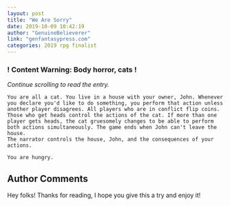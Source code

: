 ```yaml
---
layout: post
title: "We Are Sorry"
date: 2019-10-09 10:42:19
author: "GenuineBelieverer"
link: "genfantasypress.com"
categories: 2019 rpg finalist
---
```

<div id="warning"><div id="content"><h3><strong>! Content Warning: Body horror, cats !</strong></h3><i>Continue scrolling to read the entry.</i></div></div>
 
```
You are all a cat. You live in a house with your owner, John. Whenever you declare you'd like to do something, you perform that action unless another player disagrees. All players who are in conflict flip coins. Those who get heads control the actions of the cat. If more than one player gets heads, the cat gruesomely changes to be able to perform both actions simultaneously. The game ends when John can't leave the house.
The narrator controls the house, John, and the consequences of your actions.

You are hungry.
```
## Author Comments
Hey folks! Thanks for reading, I hope you give this a try and enjoy it!
